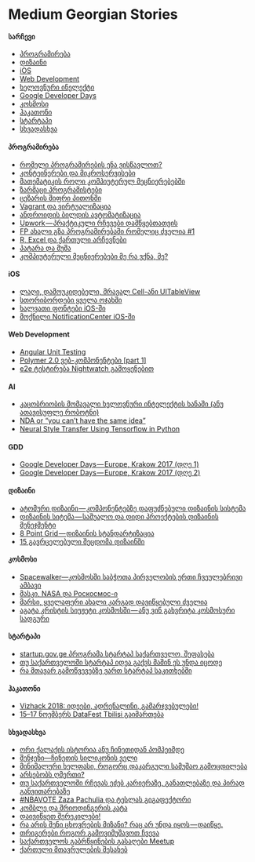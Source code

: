 # Medium Georgian Stories

#### სარჩევი
* [პროგრამირება](#პროგრამირება)
* [დიზაინი](#დიზაინი)
* [iOS](#ios)
* [Web Development](#web-development)
* [ხელოვნური ინელექტი](#ai)
* [Google Developer Days](#gdd)
* [კოსმოსი](#კოსმოსი)
* [ჰაკათონი](#ჰაკათონი)
* [სტარტაპი](#სტარტაპი)
* [სხვადასხვა](#სხვადასხვა)

#### პროგრამირება
* [რომელი პროგრამირების ენა ვისწავლოთ?](https://medium.com/@gmamaladze/%E1%83%A0%E1%83%9D%E1%83%9B%E1%83%94%E1%83%9A%E1%83%98-%E1%83%9E%E1%83%A0%E1%83%9D%E1%83%92%E1%83%A0%E1%83%90%E1%83%9B%E1%83%98%E1%83%A0%E1%83%94%E1%83%91%E1%83%98%E1%83%A1-%E1%83%94%E1%83%9C%E1%83%90-%E1%83%95%E1%83%98%E1%83%A1%E1%83%AC%E1%83%90%E1%83%95%E1%83%9A%E1%83%9D%E1%83%97-cce1a4974ce1)
* [კონტეინერები და მიკროსერვისები
](https://medium.com/@fircx/%E1%83%99%E1%83%9D%E1%83%9C%E1%83%A2%E1%83%94%E1%83%98%E1%83%9C%E1%83%94%E1%83%A0%E1%83%94%E1%83%91%E1%83%98-%E1%83%93%E1%83%90-%E1%83%9B%E1%83%98%E1%83%99%E1%83%A0%E1%83%9D%E1%83%A1%E1%83%94%E1%83%A0%E1%83%95%E1%83%98%E1%83%A1%E1%83%94%E1%83%91%E1%83%98-6d86529c49cb)
* [მათემატიკის როლი კომპიუტერულ მეცნიერებებში](https://medium.com/@getsadzee/%E1%83%9B%E1%83%90%E1%83%97%E1%83%94%E1%83%9B%E1%83%90%E1%83%A2%E1%83%98%E1%83%99%E1%83%98%E1%83%A1-%E1%83%A0%E1%83%9D%E1%83%9A%E1%83%98-%E1%83%99%E1%83%9D%E1%83%9B%E1%83%9E%E1%83%98%E1%83%A3%E1%83%A2%E1%83%94%E1%83%A0%E1%83%A3%E1%83%9A-%E1%83%9B%E1%83%94%E1%83%AA%E1%83%9C%E1%83%98%E1%83%94%E1%83%A0%E1%83%94%E1%83%91%E1%83%94%E1%83%91%E1%83%A8%E1%83%98-53d1bba6e90a)
* [ზარმაცი პროგრამისტები](https://medium.com/@stichoza/-4e7a2373fd08)
* [ცეზარის შიფრი პითონში](https://medium.com/@fircx/%E1%83%AA%E1%83%94%E1%83%96%E1%83%90%E1%83%A0%E1%83%98%E1%83%A1-%E1%83%A8%E1%83%98%E1%83%A4%E1%83%A0%E1%83%98-%E1%83%9E%E1%83%98%E1%83%97%E1%83%9D%E1%83%9C%E1%83%A8%E1%83%98-2fa1d2761e89)
* [Vagrant და ვირტუალიზაცია](https://medium.com/@fircx/vagrant-%E1%83%93%E1%83%90-%E1%83%95%E1%83%98%E1%83%A0%E1%83%A2%E1%83%A3%E1%83%90%E1%83%9A%E1%83%98%E1%83%96%E1%83%90%E1%83%AA%E1%83%98%E1%83%90-b3823bcdb08e)
* [ანდროიდის ბილდის ავტომატიზაცია](https://medium.com/@fircx/%E1%83%90%E1%83%9C%E1%83%93%E1%83%A0%E1%83%9D%E1%83%98%E1%83%93%E1%83%98%E1%83%A1-%E1%83%91%E1%83%98%E1%83%9A%E1%83%93%E1%83%98%E1%83%A1-%E1%83%90%E1%83%95%E1%83%A2%E1%83%9D%E1%83%9B%E1%83%90%E1%83%A2%E1%83%98%E1%83%96%E1%83%90%E1%83%AA%E1%83%98%E1%83%90-5ecefa56cb6a)
* [Upwork — პრაქტიკული რჩევები დამწყებთათვის](https://medium.com/@bumbeishvili/upwork-%E1%83%9E%E1%83%A0%E1%83%90%E1%83%A5%E1%83%A2%E1%83%98%E1%83%99%E1%83%A3%E1%83%9A%E1%83%98-%E1%83%A0%E1%83%A9%E1%83%94%E1%83%95%E1%83%94%E1%83%91%E1%83%98-%E1%83%93%E1%83%90%E1%83%9B%E1%83%AC%E1%83%A7%E1%83%94%E1%83%91%E1%83%97%E1%83%90%E1%83%97%E1%83%95%E1%83%98%E1%83%A1-7ea96920befd)
* [FP ახალი გზა პროგრამირებაში რომელიც ძველია #1](https://medium.com/@safareli/fp-1-9ac44f1b589f)
* [R, Excel და ქართული არჩევნები](https://medium.com/@gmamaladze/r-excel-%E1%83%93%E1%83%90-%E1%83%A5%E1%83%90%E1%83%A0%E1%83%97%E1%83%A3%E1%83%9A%E1%83%98-%E1%83%90%E1%83%A0%E1%83%A9%E1%83%94%E1%83%95%E1%83%9C%E1%83%94%E1%83%91%E1%83%98-2d613e4b166e)
* [პატარა და მუშა](https://medium.com/@gtkesh/ac8fa802f11f)
* [კომპიუტერული მეცნიერებები მე რა ვქნა, მე?](https://medium.com/@gtkesh/fba5979b180a)

#### iOS
* [ლაღი, დამოუკიდებელი, მრავალ Cell-ანი UITableView](https://medium.com/@sh.ioramashvili/%E1%83%9A%E1%83%90%E1%83%A6%E1%83%98-%E1%83%93%E1%83%90%E1%83%9B%E1%83%9D%E1%83%A3%E1%83%99%E1%83%98%E1%83%93%E1%83%94%E1%83%91%E1%83%94%E1%83%9A%E1%83%98-%E1%83%9B%E1%83%A0%E1%83%90%E1%83%95%E1%83%90%E1%83%9A-cell-%E1%83%90%E1%83%9C%E1%83%98-uitableview-1b2c80ce14b8)
* [სთორიბორდები ყველა ოჯახში](https://medium.com/@sh.ioramashvili/%E1%83%A1%E1%83%97%E1%83%9D%E1%83%A0%E1%83%98%E1%83%91%E1%83%9D%E1%83%A0%E1%83%93%E1%83%94%E1%83%91%E1%83%98-%E1%83%A7%E1%83%95%E1%83%94%E1%83%9A%E1%83%90-%E1%83%9D%E1%83%AF%E1%83%90%E1%83%AE%E1%83%A8%E1%83%98-b04eb9823db7)
* [ხალვათი ფონტები iOS-ში](https://medium.com/@sh.ioramashvili/%E1%83%AE%E1%83%90%E1%83%9A%E1%83%95%E1%83%90%E1%83%97%E1%83%98-%E1%83%A4%E1%83%9D%E1%83%9C%E1%83%A2%E1%83%94%E1%83%91%E1%83%98-ios-%E1%83%A8%E1%83%98-e8b98d882a2f)
* [მოქნილი NotificationCenter iOS-ში](https://medium.com/@sh.ioramashvili/%E1%83%9B%E1%83%9D%E1%83%A5%E1%83%9C%E1%83%98%E1%83%9A%E1%83%98-notificationcenter-%E1%83%98-d8983a7a5d89)

#### Web Development
* [Angular Unit Testing](https://medium.com/@apolonpachulia/angular-unit-testing-57f766c104b3)
* [Polymer 2.0 ვებ-კომპონენტები [part 1]](https://medium.com/@apolonpachulia/polymer-2-0-%E1%83%95%E1%83%94%E1%83%91-%E1%83%99%E1%83%9D%E1%83%9B%E1%83%9E%E1%83%9D%E1%83%9C%E1%83%94%E1%83%9C%E1%83%A2%E1%83%94%E1%83%91%E1%83%98-part-1-e5410f00e852)
* [e2e ტესტირება Nightwatch გამოყენებით](https://medium.com/@apolonpachulia/e2e-%E1%83%A2%E1%83%94%E1%83%A1%E1%83%A2%E1%83%98%E1%83%A0%E1%83%94%E1%83%91%E1%83%90-nightwatch-%E1%83%92%E1%83%90%E1%83%9B%E1%83%9D%E1%83%A7%E1%83%94%E1%83%9C%E1%83%94%E1%83%91%E1%83%98%E1%83%97-fa192909a5f7)

#### AI
* [კაცობრიობის მომავალი ხელოვნური ინტელექტის ხანაში (ანუ ათავისუფლე რობოტნი)](https://medium.com/@gmamaladze/%E1%83%99%E1%83%90%E1%83%AA%E1%83%9D%E1%83%91%E1%83%A0%E1%83%98%E1%83%9D%E1%83%91%E1%83%98%E1%83%A1-%E1%83%9B%E1%83%9D%E1%83%9B%E1%83%90%E1%83%95%E1%83%90%E1%83%9A%E1%83%98-%E1%83%AE%E1%83%94%E1%83%9A%E1%83%9D%E1%83%95%E1%83%9C%E1%83%A3%E1%83%A0%E1%83%98-%E1%83%98%E1%83%9C%E1%83%A2%E1%83%94%E1%83%9A%E1%83%94%E1%83%A5%E1%83%A2%E1%83%98%E1%83%A1-%E1%83%AE%E1%83%90%E1%83%9C%E1%83%90%E1%83%A8%E1%83%98-%E1%83%90%E1%83%9C%E1%83%A3-%E1%83%90%E1%83%97%E1%83%90%E1%83%95%E1%83%98%E1%83%A1%E1%83%A3%E1%83%A4%E1%83%9A%E1%83%94-%E1%83%A0%E1%83%9D%E1%83%91%E1%83%9D%E1%83%A2%E1%83%9C%E1%83%98-8090d1562b12)
* [NDA or “you can’t have the same idea”](https://medium.com/@lukachkhetiani/nda-or-you-cant-have-the-same-idea-b4419f184a67)
* [Neural Style Transfer Using Tensorflow in Python](https://medium.com/coinmonks/neural-style-transfer-using-tensorflow-in-python-499b39084827)

#### GDD
* [Google Developer Days — Europe, Krakow 2017 (დღე 1)](https://medium.com/emoney-engineering/google-developer-days-europe-krakow-2017-%E1%83%93%E1%83%A6%E1%83%94-1-8397cca96bb6)
* [Google Developer Days — Europe, Krakow 2017 (დღე 2)](https://medium.com/emoney-engineering/google-developer-days-europe-krakow-2017-%E1%83%93%E1%83%A6%E1%83%94-2-9acf56722488)


#### დიზაინი
* [ატომური დიზაინი — კომპონენტებზე დაფუძნებული დიზაინის სისტემა](https://medium.com/@sanikidze/%E1%83%90%E1%83%A2%E1%83%9D%E1%83%9B%E1%83%A3%E1%83%A0%E1%83%98-%E1%83%93%E1%83%98%E1%83%96%E1%83%90%E1%83%98%E1%83%9C%E1%83%98-%E1%83%99%E1%83%9D%E1%83%9B%E1%83%9E%E1%83%9D%E1%83%9C%E1%83%94%E1%83%9C%E1%83%A2%E1%83%94%E1%83%91%E1%83%96%E1%83%94-%E1%83%93%E1%83%90%E1%83%A4%E1%83%A3%E1%83%AB%E1%83%9C%E1%83%94%E1%83%91%E1%83%A3%E1%83%9A%E1%83%98-%E1%83%93%E1%83%98%E1%83%96%E1%83%90%E1%83%98%E1%83%9C%E1%83%98%E1%83%A1-%E1%83%A1%E1%83%98%E1%83%A1%E1%83%A2%E1%83%94%E1%83%9B%E1%83%90-e9ce10acb9f2)
* [დიზაინის სიტემა — საშუალო და დიდი პროექტების დიზაინის მენეჯმენტი](https://medium.com/@sanikidze/%E1%83%93%E1%83%98%E1%83%96%E1%83%90%E1%83%98%E1%83%9C%E1%83%98%E1%83%A1-%E1%83%A1%E1%83%98%E1%83%A2%E1%83%94%E1%83%9B%E1%83%90-%E1%83%A1%E1%83%90%E1%83%A8%E1%83%A3%E1%83%90%E1%83%9A%E1%83%9D-%E1%83%93%E1%83%90-%E1%83%93%E1%83%98%E1%83%93%E1%83%98-%E1%83%9E%E1%83%A0%E1%83%9D%E1%83%94%E1%83%A5%E1%83%A2%E1%83%94%E1%83%91%E1%83%98%E1%83%A1-%E1%83%93%E1%83%98%E1%83%96%E1%83%90%E1%83%98%E1%83%9C%E1%83%98%E1%83%A1-%E1%83%9B%E1%83%94%E1%83%9C%E1%83%94%E1%83%AF%E1%83%9B%E1%83%94%E1%83%9C%E1%83%A2%E1%83%98-7c79fb47ed17)
* [8 Point Grid — დიზაინის სტანდარტიზაცია](https://medium.com/@sanikidze/8-point-grid-%E1%83%93%E1%83%98%E1%83%96%E1%83%90%E1%83%98%E1%83%9C%E1%83%98%E1%83%A1-%E1%83%A1%E1%83%A2%E1%83%90%E1%83%9C%E1%83%93%E1%83%90%E1%83%A0%E1%83%A2%E1%83%98%E1%83%96%E1%83%90%E1%83%AA%E1%83%98%E1%83%90-e962e22a693b)
* [15 გავრცელებული შეცდომა დიზაინში](https://medium.com/@mbadalov/15-%E1%83%92%E1%83%90%E1%83%95%E1%83%A0%E1%83%AA%E1%83%94%E1%83%9A%E1%83%94%E1%83%91%E1%83%A3%E1%83%9A%E1%83%98-%E1%83%A8%E1%83%94%E1%83%AA%E1%83%93%E1%83%9D%E1%83%9B%E1%83%90-%E1%83%93%E1%83%98%E1%83%96%E1%83%90%E1%83%98%E1%83%9C%E1%83%A8%E1%83%98-a3b7338bff52)


#### კოსმოსი
* [Spacewalker—კოსმოსში საბჭოთა პირველობის ერთი ჩვეულებრივი ამბავი](https://medium.com/@gmamaladze/spacewalker-%E1%83%99%E1%83%9D%E1%83%9B%E1%83%9D%E1%83%A1%E1%83%A8%E1%83%98-%E1%83%A1%E1%83%90%E1%83%91%E1%83%AD%E1%83%9D%E1%83%97%E1%83%90-%E1%83%9E%E1%83%98%E1%83%A0%E1%83%95%E1%83%94%E1%83%9A%E1%83%9D%E1%83%91%E1%83%98%E1%83%A1-%E1%83%94%E1%83%A0%E1%83%97%E1%83%98-%E1%83%A9%E1%83%95%E1%83%94%E1%83%A3%E1%83%9A%E1%83%94%E1%83%91%E1%83%A0%E1%83%98%E1%83%95%E1%83%98-%E1%83%90%E1%83%9B%E1%83%91%E1%83%90%E1%83%95%E1%83%98-2fdf1aa62d4c)
* [მასკი, NASA და Роскосмос-ი](https://medium.com/@gmamaladze/%E1%83%9B%E1%83%90%E1%83%A1%E1%83%99%E1%83%98-nasa-%E1%83%93%E1%83%90-%D1%80%D0%BE%D1%81%D0%BA%D0%BE%D1%81%D0%BC%D0%BE%D1%81-%E1%83%98%E1%83%A1-%E1%83%93%E1%83%90%E1%83%A1%E1%83%90%E1%83%A1%E1%83%A0%E1%83%A3%E1%83%9A%E1%83%98-a8c2f53a0273)
* [მარსი, ყველაფერი ახალი კარგად დავიწყებული ძველია](https://medium.com/@gmamaladze/%E1%83%9B%E1%83%90%E1%83%A0%E1%83%A1%E1%83%98-%E1%83%A7%E1%83%95%E1%83%94%E1%83%9A%E1%83%90%E1%83%A4%E1%83%94%E1%83%A0%E1%83%98-%E1%83%90%E1%83%AE%E1%83%90%E1%83%9A%E1%83%98-%E1%83%99%E1%83%90%E1%83%A0%E1%83%92%E1%83%90%E1%83%93-%E1%83%93%E1%83%90%E1%83%95%E1%83%98%E1%83%AC%E1%83%A7%E1%83%94%E1%83%91%E1%83%A3%E1%83%9A%E1%83%98-%E1%83%AB%E1%83%95%E1%83%94%E1%83%9A%E1%83%98%E1%83%90-ea16aa1c7a56)
* [აგატა კრისტის სიუჟეტი კოსმოსში — ანუ ვინ გახვრიტა კოსმოსური სადგური](https://medium.com/@gmamaladze/%E1%83%90%E1%83%92%E1%83%90%E1%83%A2%E1%83%90-%E1%83%99%E1%83%A0%E1%83%98%E1%83%A1%E1%83%A2%E1%83%98%E1%83%A1-%E1%83%A1%E1%83%98%E1%83%A3%E1%83%9F%E1%83%94%E1%83%A2%E1%83%98-%E1%83%99%E1%83%9D%E1%83%A1%E1%83%9B%E1%83%9D%E1%83%A1%E1%83%A8%E1%83%98-%E1%83%90%E1%83%9C%E1%83%A3-%E1%83%95%E1%83%98%E1%83%9C-%E1%83%92%E1%83%90%E1%83%AE%E1%83%95%E1%83%A0%E1%83%98%E1%83%A2%E1%83%90-%E1%83%99%E1%83%9D%E1%83%A1%E1%83%9B%E1%83%9D%E1%83%A1%E1%83%A3%E1%83%A0%E1%83%98-%E1%83%A1%E1%83%90%E1%83%93%E1%83%92%E1%83%A3%E1%83%A0%E1%83%98-aea42357195) 

#### სტარტაპი
* [startup.gov.ge პროგრამა სტარტაპ საქართველო, შეფასება](https://medium.com/@gtabidze/startup-gov-ge-%E1%83%9E%E1%83%A0%E1%83%9D%E1%83%92%E1%83%A0%E1%83%90%E1%83%9B%E1%83%90-%E1%83%A1%E1%83%A2%E1%83%90%E1%83%A0%E1%83%A2%E1%83%90%E1%83%9E-%E1%83%A1%E1%83%90%E1%83%A5%E1%83%90%E1%83%A0%E1%83%97%E1%83%95%E1%83%94%E1%83%9A%E1%83%9D-%E1%83%A8%E1%83%94%E1%83%A4%E1%83%90%E1%83%A1%E1%83%94%E1%83%91%E1%83%90-14b27e7c9ee2)
* [თუ საქართველოში სტარტაპ იდეა გაქვს მაშინ ეს უნდა იცოდე](https://medium.com/@gtabidze/%E1%83%97%E1%83%A3-%E1%83%A1%E1%83%90%E1%83%A5%E1%83%90%E1%83%A0%E1%83%97%E1%83%95%E1%83%94%E1%83%9A%E1%83%9D%E1%83%A8%E1%83%98-%E1%83%A1%E1%83%A2%E1%83%90%E1%83%A0%E1%83%A2%E1%83%90%E1%83%9E-%E1%83%98%E1%83%93%E1%83%94%E1%83%90-%E1%83%92%E1%83%90%E1%83%A5%E1%83%95%E1%83%A1-%E1%83%9B%E1%83%90%E1%83%A8%E1%83%98%E1%83%9C-%E1%83%94%E1%83%A1-%E1%83%A3%E1%83%9C%E1%83%93%E1%83%90-%E1%83%98%E1%83%AA%E1%83%9D%E1%83%93%E1%83%94-625c9fd279ec)
* [რა მთავარ გამოწვევებზე ვართ სტარტაპ საკითხებში](https://medium.com/@gtabidze/%E1%83%A0%E1%83%90-%E1%83%9B%E1%83%97%E1%83%90%E1%83%95%E1%83%90%E1%83%A0-%E1%83%92%E1%83%90%E1%83%9B%E1%83%9D%E1%83%AC%E1%83%95%E1%83%94%E1%83%95%E1%83%94%E1%83%91%E1%83%96%E1%83%94-%E1%83%95%E1%83%90%E1%83%A0%E1%83%97-%E1%83%A1%E1%83%A2%E1%83%90%E1%83%A0%E1%83%A2%E1%83%90%E1%83%9E-%E1%83%A1%E1%83%90%E1%83%99%E1%83%98%E1%83%97%E1%83%AE%E1%83%94%E1%83%91%E1%83%A8%E1%83%98-ca472c9719a5)

#### ჰაკათონი
* [Vizhack 2018: იდეები, ადრენალინი, გამარჯვებულები!](https://medium.com/@ForSet/vizhack-2018-%E1%83%98%E1%83%93%E1%83%94%E1%83%94%E1%83%91%E1%83%98-%E1%83%90%E1%83%93%E1%83%A0%E1%83%94%E1%83%9C%E1%83%90%E1%83%9A%E1%83%98%E1%83%9C%E1%83%98-%E1%83%92%E1%83%90%E1%83%9B%E1%83%90%E1%83%A0%E1%83%AF%E1%83%95%E1%83%94%E1%83%91%E1%83%A3%E1%83%9A%E1%83%94%E1%83%91%E1%83%98-e3f214a83e32)
* [15–17 ნოემბერს DataFest Tbilisi გაიმართება](https://medium.com/@ForSet/15-17-%E1%83%9C%E1%83%9D%E1%83%94%E1%83%9B%E1%83%91%E1%83%94%E1%83%A0%E1%83%A1-datafest-tbilisi-%E1%83%92%E1%83%90%E1%83%98%E1%83%9B%E1%83%90%E1%83%A0%E1%83%97%E1%83%94%E1%83%91%E1%83%90-2f7161a3189a)


#### სხვადასხვა
* [ორი ქალაქის ისტორია ანუ ჩინეთიდან პომპეიმდე](https://medium.com/@gmamaladze/%E1%83%9D%E1%83%A0%E1%83%98-%E1%83%A5%E1%83%90%E1%83%9A%E1%83%90%E1%83%A5%E1%83%98%E1%83%A1-%E1%83%98%E1%83%A1%E1%83%A2%E1%83%9D%E1%83%A0%E1%83%98%E1%83%90-%E1%83%90%E1%83%9C%E1%83%A3-%E1%83%A9%E1%83%98%E1%83%9C%E1%83%94%E1%83%97%E1%83%98%E1%83%93%E1%83%90%E1%83%9C-%E1%83%9E%E1%83%9D%E1%83%9B%E1%83%9E%E1%83%94%E1%83%98%E1%83%9B%E1%83%93%E1%83%94-ff9c591fd51a)
* [შენჯენი—ჩინეთის სილიკონის ველი](https://medium.com/@gmamaladze/%E1%83%A8%E1%83%94%E1%83%9C%E1%83%AF%E1%83%94%E1%83%9C%E1%83%98-%E1%83%A9%E1%83%98%E1%83%9C%E1%83%94%E1%83%97%E1%83%98%E1%83%A1-%E1%83%A1%E1%83%98%E1%83%9A%E1%83%98%E1%83%99%E1%83%9D%E1%83%9C%E1%83%98%E1%83%A1-%E1%83%95%E1%83%94%E1%83%9A%E1%83%98-16568ce139bb)
* [მინიმალური ხელფასი, როგორც დაკარგული სამუშაო გამოცდილება](https://medium.com/@mirianbezhitashvili/%E1%83%9B%E1%83%98%E1%83%9C%E1%83%98%E1%83%9B%E1%83%90%E1%83%9A%E1%83%A3%E1%83%A0%E1%83%98-%E1%83%AE%E1%83%94%E1%83%9A%E1%83%A4%E1%83%90%E1%83%A1%E1%83%98-%E1%83%A0%E1%83%9D%E1%83%92%E1%83%9D%E1%83%A0%E1%83%AA-%E1%83%93%E1%83%90%E1%83%99%E1%83%90%E1%83%A0%E1%83%92%E1%83%A3%E1%83%9A%E1%83%98-%E1%83%A1%E1%83%90%E1%83%9B%E1%83%A3%E1%83%A8%E1%83%90%E1%83%9D-%E1%83%92%E1%83%90%E1%83%9B%E1%83%9D%E1%83%AA%E1%83%93%E1%83%98%E1%83%9A%E1%83%94%E1%83%91%E1%83%90-66410ccba5a5)
* [არსებობს ღმერთი?](https://medium.com/@gtkesh/-a9c32f3eac29)
* [თუ საქართველოში რჩევას ეძებ კარიერაზე, განათლებაზე და პირად განვითარებაზე](https://medium.com/@gtabidze/%E1%83%97%E1%83%A3-%E1%83%A1%E1%83%90%E1%83%A5%E1%83%90%E1%83%A0%E1%83%97%E1%83%95%E1%83%94%E1%83%9A%E1%83%9D%E1%83%A8%E1%83%98-%E1%83%A0%E1%83%A9%E1%83%94%E1%83%95%E1%83%90%E1%83%A1-%E1%83%94%E1%83%AB%E1%83%94%E1%83%91-%E1%83%93%E1%83%90%E1%83%A1%E1%83%90%E1%83%A5%E1%83%9B%E1%83%94%E1%83%91%E1%83%90%E1%83%96%E1%83%94-%E1%83%92%E1%83%90%E1%83%9C%E1%83%90%E1%83%97%E1%83%9A%E1%83%94%E1%83%91%E1%83%90%E1%83%96%E1%83%94-%E1%83%93%E1%83%90-%E1%83%9E%E1%83%98%E1%83%A0%E1%83%90%E1%83%93-%E1%83%92%E1%83%90%E1%83%9C%E1%83%95%E1%83%98%E1%83%97%E1%83%90%E1%83%A0%E1%83%94%E1%83%91%E1%83%90%E1%83%96%E1%83%94-8e0e6f84b446)
* [#NBAVOTE Zaza Pachulia და ტესლას გიგაფექტორი](https://medium.com/@gmamaladze/nbavote-zaza-pachulia-%E1%83%93%E1%83%90-%E1%83%A2%E1%83%94%E1%83%A1%E1%83%9A%E1%83%90%E1%83%A1-%E1%83%92%E1%83%98%E1%83%92%E1%83%90%E1%83%A4%E1%83%94%E1%83%A5%E1%83%A2%E1%83%9D%E1%83%A0%E1%83%98-ef2d637903f1)
* [კომბლე და შრიოდინგერის კატა](https://medium.com/@gmamaladze/%E1%83%99%E1%83%9D%E1%83%9B%E1%83%91%E1%83%9A%E1%83%94-%E1%83%93%E1%83%90-%E1%83%A8%E1%83%A0%E1%83%98%E1%83%9D%E1%83%93%E1%83%98%E1%83%9C%E1%83%92%E1%83%94%E1%83%A0%E1%83%98%E1%83%A1-%E1%83%99%E1%83%90%E1%83%A2%E1%83%90-1a344cf0a1d2)
* [დაივიწყეთ შერეკილები!](https://medium.com/@gmamaladze/%E1%83%93%E1%83%90%E1%83%98%E1%83%95%E1%83%98%E1%83%AC%E1%83%A7%E1%83%94%E1%83%97-%E1%83%A8%E1%83%94%E1%83%A0%E1%83%94%E1%83%99%E1%83%98%E1%83%9A%E1%83%94%E1%83%91%E1%83%98-19a2bc89744d)
* [რა არის შენი ცხოვრების მიზანი?  რაც არ უნდა იყოს — დაიწყე. ](https://medium.com/@gtkesh/bfc9a71f407d)
* [თრიგერები როგორ გამოვიმუშავოთ ჩვევა](https://medium.com/@gtkesh/-ba9252a2c4e0)
* [საქართველოს გაბრწყინების გასაღები Meetup](https://medium.com/@safareli/meetup-4a8d78c31f6f)
* [ქართული მთავრულების შესახებ](https://medium.com/@georgegach/%E1%83%A5%E1%83%90%E1%83%A0%E1%83%97%E1%83%A3%E1%83%9A%E1%83%98-%E1%83%9B%E1%83%97%E1%83%90%E1%83%95%E1%83%A0%E1%83%A3%E1%83%9A%E1%83%94%E1%83%91%E1%83%98%E1%83%A1-%E1%83%A8%E1%83%94%E1%83%A1%E1%83%90%E1%83%AE%E1%83%94%E1%83%91-5c2d376ff3ac)